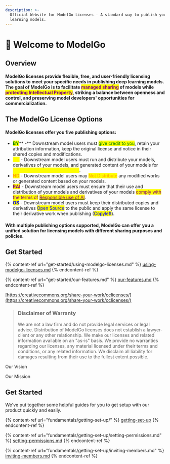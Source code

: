 ```yaml
---
description: >-
  Official Website for ModelGo Licenses - A standard way to publish your deep
  learning models.
---
```


# 👋 Welcome to ModelGo

## Overview

#### **ModelGo licenses** provide flexible, free, and user-friendly licensing solutions to meet your specific needs in publishing deep learning models. The goal of ModelGo is to facilitate <mark style="color:purple;">managed sharing</mark> of  models while <mark style="color:purple;">protecting Intellectual Property</mark>, striking a balance between openness and control, and preserving model developers' opportunities for commercialization.

## The ModelGo License Options&#x20;

#### ModelGo licenses offer you five publishing options:

* <mark style="color:green;">**BY**</mark>** -** Downstream model users must <mark style="color:green;">give credit to you</mark>, retain your attribution information, keep the original license and notice in their shared copies and modifications.
* <mark style="color:yellow;">**NC**</mark> - Downstream model users must run and distribute your models, derivatives of your models, and generated content of your models for <mark style="color:yellow;">Non-Commercial purposes only</mark>.
* <mark style="color:orange;">**ND**</mark> - Downstream model users may <mark style="color:orange;">Not Distribute</mark> any modified works or generated content based on your models.
* <mark style="color:purple;">**RAI**</mark> - Downstream model users must ensure that their use and distribution of your models and derivatives of your models <mark style="color:purple;">comply with the terms of</mark> [<mark style="color:purple;">Responsible use of AI</mark>](https://www.licenses.ai/).
* <mark style="color:blue;">**OS**</mark> - Downstream model users must keep their distributed copies and derivatives <mark style="color:blue;">Open Source</mark> to the public and apply the same license to their derivative work when publishing (<mark style="color:blue;">Copyleft</mark>).

#### With multiple publishing options supported, ModelGo can offer you a unified solution for licensing models with different sharing purposes and policies.

## Get Started

{% content-ref url="get-started/using-modelgo-licenses.md" %}
[using-modelgo-licenses.md](get-started/using-modelgo-licenses.md)
{% endcontent-ref %}

{% content-ref url="get-started/our-features.md" %}
[our-features.md](get-started/our-features.md)
{% endcontent-ref %}

[https://creativecommons.org/share-your-work/cclicenses/](https://creativecommons.org/share-your-work/cclicenses/)

> ### &#x20;Disclaimer of Warranty
>
> We are not a law firm and do not provide legal services or legal advice. Distribution of ModelGo licenses does not establish a lawyer-client or any other relationship. We make our licenses and related information available on an "as-is" basis. We provide no warranties regarding our licenses, any material licensed under their terms and conditions, or any related information. We disclaim all liability for damages resulting from their use to the fullest extent possible.



Our Vision

Our Mission

##

## Get Started

We've put together some helpful guides for you to get setup with our product quickly and easily.

{% content-ref url="fundamentals/getting-set-up/" %}
[getting-set-up](fundamentals/getting-set-up/)
{% endcontent-ref %}

{% content-ref url="fundamentals/getting-set-up/setting-permissions.md" %}
[setting-permissions.md](fundamentals/getting-set-up/setting-permissions.md)
{% endcontent-ref %}

{% content-ref url="fundamentals/getting-set-up/inviting-members.md" %}
[inviting-members.md](fundamentals/getting-set-up/inviting-members.md)
{% endcontent-ref %}

